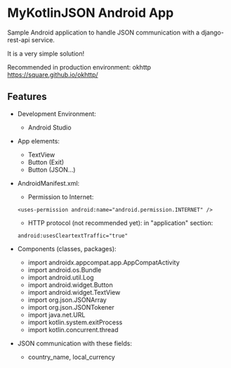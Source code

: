 # MyKotlinJSON Android App

Sample Android application to handle JSON communication with a django-rest-api service.

It is a very simple solution!

Recommended in production environment: okhttp https://square.github.io/okhttp/




## Features

- Development Environment:
  - Android Studio


- App elements:
  - TextView
  - Button (Exit)
  - Button (JSON...)


- AndroidManifest.xml:
  - Permission to Internet:
  ```
  <uses-permission android:name="android.permission.INTERNET" />
  ```
  - HTTP protocol (not recommended yet): in "application" section:
  ```
  android:usesCleartextTraffic="true"
  ```


- Components (classes, packages):
  - import androidx.appcompat.app.AppCompatActivity
  - import android.os.Bundle
  - import android.util.Log
  - import android.widget.Button
  - import android.widget.TextView
  - import org.json.JSONArray
  - import org.json.JSONTokener
  - import java.net.URL
  - import kotlin.system.exitProcess
  - import kotlin.concurrent.thread


- JSON communication with these fields:
  - country_name, local_currency


